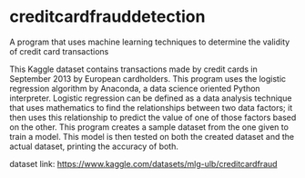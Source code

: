 # creditcardfrauddetection
A program that uses machine learning techniques to determine the validity of credit card transactions

This Kaggle dataset contains transactions made by credit cards in September 2013 by European cardholders. This program uses the logistic regression algorithm by Anaconda, a data science oriented Python interpreter. Logistic regression can be defined as a data analysis technique that uses mathematics to find the relationships between two data factors; it then uses this relationship to predict the value of one of those factors based on the other. This program creates a sample dataset from the one given to train a model. This model is then tested on both the created dataset and the actual dataset, printing the accuracy of both.

dataset link: https://www.kaggle.com/datasets/mlg-ulb/creditcardfraud
